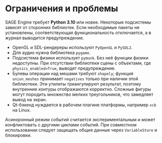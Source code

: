 # Ограничения и проблемы

SAGE Engine требует **Python 3.10** или новее. Некоторые подсистемы зависят от
сторонних библиотек. Если необходимые пакеты не установлены, соответствующая
функциональность отключается, а в журнал выводится предупреждение.

- OpenGL и SDL-рендереры используют `PyOpenGL` и `PySDL2`.
- Для аудио нужна библиотека `pygame`.
- Подсистема физики использует `pymunk`. Без неё функции физики недоступны.
  При отсутствии библиотеки сцены с объектами, где ``physics_enabled=True``, выводят предупреждение.
- Булевы операции над мешами требуют `shapely`;
  функция ``union_meshes`` принимает ``negatives`` только при наличии
  этой библиотеки. Эти утилиты триангулируют результат,
  поэтому внутренние контуры отображаются корректно. Сложные фигуры могут
  породить множество мелких треугольников, что замедляет вывод на экран.
- Qt-бэкенд нуждается в рабочем плагине платформы, например `xcb` на Linux.

Асинхронный режим событий считается экспериментальным и может конфликтовать с
другими циклами событий. При совместном использовании следует защищать общие
данные через `VariableStore` и блокировки.
